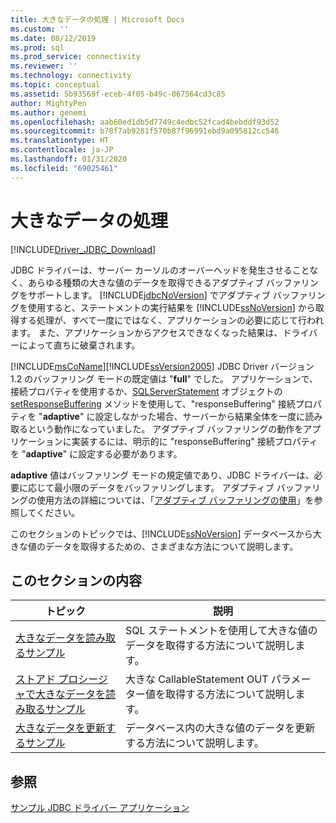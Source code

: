 ```yaml
---
title: 大きなデータの処理 | Microsoft Docs
ms.custom: ''
ms.date: 08/12/2019
ms.prod: sql
ms.prod_service: connectivity
ms.reviewer: ''
ms.technology: connectivity
ms.topic: conceptual
ms.assetid: 5b93569f-eceb-4f05-b49c-067564cd3c85
author: MightyPen
ms.author: genemi
ms.openlocfilehash: aab60ed1db5d7749c4edbc52fcad4bebddf93d52
ms.sourcegitcommit: b78f7ab9281f570b87f96991ebd9a095812cc546
ms.translationtype: HT
ms.contentlocale: ja-JP
ms.lasthandoff: 01/31/2020
ms.locfileid: "69025461"
---
```

# <a name="working-with-large-data"></a>大きなデータの処理

[!INCLUDE[Driver_JDBC_Download](../../includes/driver_jdbc_download.md)]

JDBC ドライバーは、サーバー カーソルのオーバーヘッドを発生させることなく、あらゆる種類の大きな値のデータを取得できるアダプティブ バッファリングをサポートします。 [!INCLUDE[jdbcNoVersion](../../includes/jdbcnoversion_md.md)] でアダプティブ バッファリングを使用すると、ステートメントの実行結果を [!INCLUDE[ssNoVersion](../../includes/ssnoversion-md.md)] から取得する処理が、すべて一度にではなく、アプリケーションの必要に応じて行われます。 また、アプリケーションからアクセスできなくなった結果は、ドライバーによって直ちに破棄されます。

[!INCLUDE[msCoName](../../includes/msconame_md.md)][!INCLUDE[ssVersion2005](../../includes/ssversion2005-md.md)] JDBC Driver バージョン 1.2 のバッファリング モードの既定値は "**full**" でした。 アプリケーションで、接続プロパティを使用するか、[SQLServerStatement](../../connect/jdbc/reference/sqlserverstatement-class.md) オブジェクトの [setResponseBuffering](../../connect/jdbc/reference/setresponsebuffering-method-sqlserverstatement.md) メソッドを使用して、"responseBuffering" 接続プロパティを "**adaptive**" に設定しなかった場合、サーバーから結果全体を一度に読み取るという動作になっていました。 アダプティブ バッファリングの動作をアプリケーションに実装するには、明示的に "responseBuffering" 接続プロパティを "**adaptive**" に設定する必要があります。  
  
**adaptive** 値はバッファリング モードの規定値であり、JDBC ドライバーは、必要に応じて最小限のデータをバッファリングします。 アダプティブ バッファリングの使用方法の詳細については、「[アダプティブ バッファリングの使用](../../connect/jdbc/using-adaptive-buffering.md)」を参照してください。  
  
 このセクションのトピックでは、[!INCLUDE[ssNoVersion](../../includes/ssnoversion-md.md)] データベースから大きな値のデータを取得するための、さまざまな方法について説明します。  
  
## <a name="in-this-section"></a>このセクションの内容  
  
| トピック                                                                                                                      | 説明                                                              |
| -------------------------------------------------------------------------------------------------------------------------- | ------------------------------------------------------------------------ |
| [大きなデータを読み取るサンプル](../../connect/jdbc/reading-large-data-sample.md)                                               | SQL ステートメントを使用して大きな値のデータを取得する方法について説明します。       |
| [ストアド プロシージャで大きなデータを読み取るサンプル](../../connect/jdbc/reading-large-data-with-stored-procedures-sample.md) | 大きな CallableStatement OUT パラメーター値を取得する方法について説明します。 |
| [大きなデータを更新するサンプル](../../connect/jdbc/updating-large-data-sample.md)                                             | データベース内の大きな値のデータを更新する方法について説明します。                |
  
## <a name="see-also"></a>参照

[サンプル JDBC ドライバー アプリケーション](../../connect/jdbc/sample-jdbc-driver-applications.md)  
